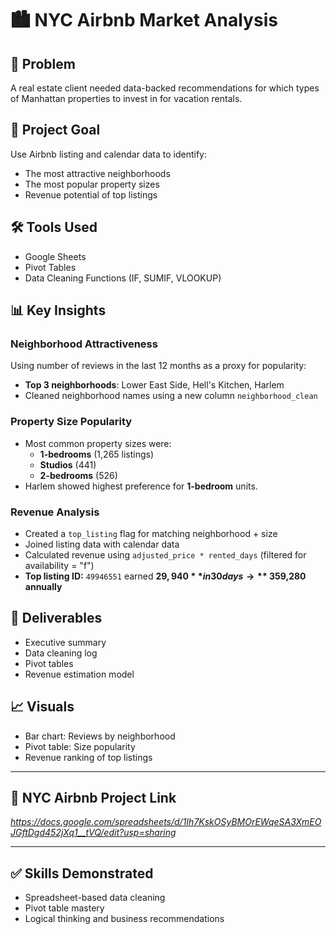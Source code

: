 # 🏙 NYC Airbnb Market Analysis

## 🧠 Problem
A real estate client needed data-backed recommendations for which types of Manhattan properties to invest in for vacation rentals.

## 🎯 Project Goal
Use Airbnb listing and calendar data to identify:
- The most attractive neighborhoods
- The most popular property sizes
- Revenue potential of top listings

## 🛠 Tools Used
- Google Sheets
- Pivot Tables
- Data Cleaning Functions (IF, SUMIF, VLOOKUP)

## 📊 Key Insights

### Neighborhood Attractiveness
Using number of reviews in the last 12 months as a proxy for popularity:
- **Top 3 neighborhoods**: Lower East Side, Hell's Kitchen, Harlem
- Cleaned neighborhood names using a new column `neighborhood_clean`

### Property Size Popularity
- Most common property sizes were:
  - **1-bedrooms** (1,265 listings)
  - **Studios** (441)
  - **2-bedrooms** (526)
- Harlem showed highest preference for **1-bedroom** units.

### Revenue Analysis
- Created a `top_listing` flag for matching neighborhood + size
- Joined listing data with calendar data
- Calculated revenue using `adjusted_price * rented_days` (filtered for availability = "f")
- **Top listing ID:** `49946551` earned **$29,940** in 30 days → **~$359,280 annually**

## 💾 Deliverables
- Executive summary
- Data cleaning log
- Pivot tables
- Revenue estimation model

## 📈 Visuals
- Bar chart: Reviews by neighborhood
- Pivot table: Size popularity
- Revenue ranking of top listings

---

## 🔗 NYC Airbnb Project Link
*https://docs.google.com/spreadsheets/d/1Ih7KskOSyBMOrEWqeSA3XmEOJGftDgd452jXq1__tVQ/edit?usp=sharing*

---


## ✅ Skills Demonstrated
- Spreadsheet-based data cleaning
- Pivot table mastery
- Logical thinking and business recommendations
